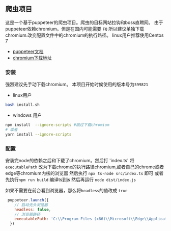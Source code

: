 ## 爬虫项目

这是一个基于puppeteer的爬虫项目。爬虫的目标网站拉钩和boss直聘网。
由于puppeteer依赖chromium。但是在国内可能需要 `FQ` 所以建议单独下载chromium.改变配置文件中的chromium的执行路径。
linux用户推荐使用Centos 7
- [puppeteer文档](https://zhaoqize.github.io/puppeteer-api-zh_CN/#/class-Page)
- [chromium下载地址](https://npm.taobao.org/mirrors/chromium-browser-snapshots/)

### 安装
强烈建议先手动下载chromium。 本项目开始时候使用的版本号为`599821`

- linux用户
```bash
bash install.sh
```
- windows 用户

```bash
npm install  --ignore-scripts #跳过下载chromium
# 或者
yarn install --ignore-scripts
```

### 配置

安装完node的依赖之后和下载了chromium。然后打 'index.ts'
 将`executablePath` 改为下载chrome的执行路径chromium,或者自己的chrome或者edge等chromium内核的浏览器
然后执行 `npx ts-node src/index.ts` 即可
或者先执行`npm run build` 编译ts到js 然后再运行 `node dist/index.js`

如果不需要在前台看到浏览器，那么将`headless`的值改成 `true`
```js
 puppeteer.launch({
    // 启动无头浏览器
    headless: false,
    // 浏览器路径
    executablePath: 'C:\\Program Files (x86)\\Microsoft\\Edge\\Application\\msedge.exe'
  })
```



